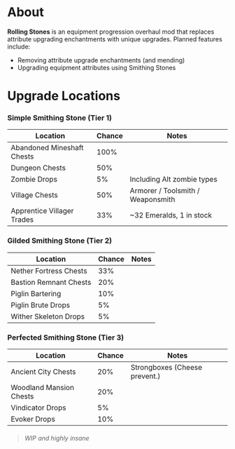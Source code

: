 # About

**Rolling Stones** is an equipment progression overhaul mod that replaces attribute upgrading enchantments with unique upgrades. Planned features include:
- Removing attribute upgrade enchantments (and mending)
- Upgrading equipment attributes using Smithing Stones

# Upgrade Locations

### Simple Smithing Stone (Tier 1)
| Location                   | Chance | Notes                             |
|----------------------------|--------|-----------------------------------|
| Abandoned Mineshaft Chests | 100%   |                                   |
| Dungeon Chests             | 50%    |                                   |
| Zombie Drops               | 5%     | Including Alt zombie types        |
| Village Chests             | 50%    | Armorer / Toolsmith / Weaponsmith |
| Apprentice Villager Trades | 33%    | ~32 Emeralds, 1 in stock          |
### Gilded Smithing Stone (Tier 2)
| Location               | Chance | Notes |
|------------------------|--------|-------|
| Nether Fortress Chests | 33%    |       |
| Bastion Remnant Chests | 20%    |       |
| Piglin Bartering       | 10%    |       |
| Piglin Brute Drops     | 5%     |       |
| Wither Skeleton Drops  | 5%     |       |
### Perfected Smithing Stone (Tier 3)
| Location                | Chance | Notes                         |
|-------------------------|--------|-------------------------------|
| Ancient City Chests     | 20%    | Strongboxes (Cheese prevent.) |
| Woodland Mansion Chests | 20%    |                               |
| Vindicator Drops        | 5%     |                               |
| Evoker Drops            | 10%    |                               |
> ###### WIP and highly insane
